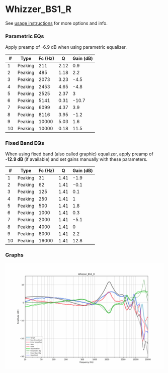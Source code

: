 # Whizzer_BS1_R
See [usage instructions](https://github.com/jaakkopasanen/AutoEq#usage) for more options and info.

### Parametric EQs
Apply preamp of -6.9 dB when using parametric equalizer.

|   # | Type    |   Fc (Hz) |    Q |   Gain (dB) |
|-----|---------|-----------|------|-------------|
|   1 | Peaking |       211 | 2.12 |         0.9 |
|   2 | Peaking |       485 | 1.18 |         2.2 |
|   3 | Peaking |      2073 | 3.23 |        -4.5 |
|   4 | Peaking |      2453 | 4.65 |        -4.8 |
|   5 | Peaking |      2525 | 2.37 |         3   |
|   6 | Peaking |      5141 | 0.31 |       -10.7 |
|   7 | Peaking |      6099 | 4.37 |         3.9 |
|   8 | Peaking |      8116 | 3.95 |        -1.2 |
|   9 | Peaking |     10000 | 5.03 |         1.6 |
|  10 | Peaking |     10000 | 0.18 |        11.5 |

### Fixed Band EQs
When using fixed band (also called graphic) equalizer, apply preamp of **-12.9 dB** (if available) and set gains manually with these parameters.

|   # | Type    |   Fc (Hz) |    Q |   Gain (dB) |
|-----|---------|-----------|------|-------------|
|   1 | Peaking |        31 | 1.41 |        -1.9 |
|   2 | Peaking |        62 | 1.41 |        -0.1 |
|   3 | Peaking |       125 | 1.41 |         0.1 |
|   4 | Peaking |       250 | 1.41 |         1   |
|   5 | Peaking |       500 | 1.41 |         1.8 |
|   6 | Peaking |      1000 | 1.41 |         0.3 |
|   7 | Peaking |      2000 | 1.41 |        -5.1 |
|   8 | Peaking |      4000 | 1.41 |         0   |
|   9 | Peaking |      8000 | 1.41 |         2.2 |
|  10 | Peaking |     16000 | 1.41 |        12.8 |

### Graphs
![](./Whizzer_BS1_R.png)
